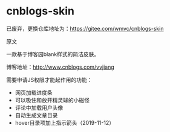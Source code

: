 # cnblogs-skin #

已废弃，更换仓库地址为：https://gitee.com/wmvc/cnblogs-skin

原文

一款基于博客园blank样式的简洁皮肤。

博客地址：http://www.cnblogs.com/vvjiang

需要申请JS权限才能起作用的功能：

* 网页加载进度条
* 可以吸住和放开精灵球的小磁怪
* 评论中加载用户头像
* 自动生成文章目录
* hover目录项加上指示箭头（2019-11-12）
